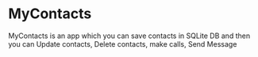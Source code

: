 # MyContacts
 MyContacts is an app which you can save contacts in SQLite DB and then you can Update contacts, Delete contacts, make calls, Send Message
